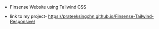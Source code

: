 * Finsense Website using Tailwind CSS

* link to my project- https://prateeksingchn.github.io/Finsense-Tailwind-Responsive/
